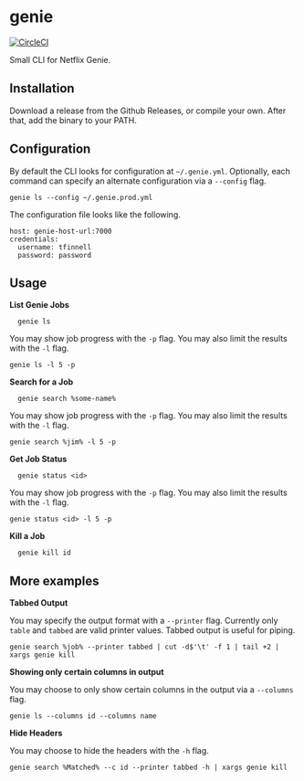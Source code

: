 # genie
[![CircleCI](https://circleci.com/gh/taylorfinnell/genie.svg?style=svg)](https://circleci.com/gh/taylorfinnell/genie)

Small CLI for Netflix Genie.

## Installation

Download a release from the Github Releases, or compile your own. After that,
add the binary to your PATH.

## Configuration

By default the CLI looks for configuration at `~/.genie.yml`.  Optionally, each
command can specify an alternate configuration via a `--config` flag.

`genie ls --config ~/.genie.prod.yml`

The configuration file looks like the following.

```
host: genie-host-url:7000
credentials:
  username: tfinnell
  password: password
```

## Usage

**List Genie Jobs**

```
  genie ls
```

You may show job progress with the `-p` flag. You may also limit the results with the `-l` flag.

```
genie ls -l 5 -p
```

**Search for a Job**

```
  genie search %some-name%
```

You may show job progress with the `-p` flag. You may also limit the results with the `-l` flag.

```
genie search %jim% -l 5 -p
```

**Get Job Status**

```
  genie status <id>
```

You may show job progress with the `-p` flag. You may also limit the results with the `-l` flag.

```
genie status <id> -l 5 -p
```

**Kill a Job**

```
  genie kill id
```

## More examples

**Tabbed Output**

You may specify the output format with a `--printer` flag. Currently only
`table` and `tabbed` are valid printer values. Tabbed output is useful for
piping.

`genie search %job% --printer tabbed | cut -d$'\t' -f 1 | tail +2 | xargs genie kill`

**Showing only certain columns in output**

You may choose to only show certain columns in the output via a `--columns`
flag.

`genie ls --columns id --columns name`

**Hide Headers**

You may choose to hide the headers with the `-h` flag.

`genie search %Matched% --c id --printer tabbed -h | xargs genie kill`
